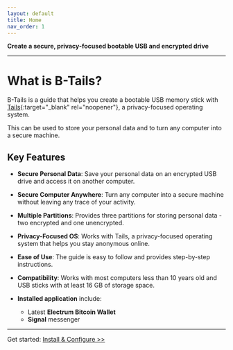 ```yaml
---
layout: default
title: Home
nav_order: 1
---
```


**Create a secure, privacy-focused bootable USB and encrypted drive**

---

# What is B-Tails?

B-Tails is a guide that helps you create a bootable USB memory stick with [Tails](https://tails.boum.org){:target="_blank" rel="noopener"}, a privacy-focused operating system.

This can be used to store your personal data and to turn any computer into a secure machine.

## Key Features

* **Secure Personal Data**: Save your personal data on an encrypted USB drive and access it on another computer.

* **Secure Computer Anywhere**: Turn any computer into a secure machine without leaving any trace of your activity.

* **Multiple Partitions**: Provides three partitions for storing personal data - two encrypted and one unencrypted.

* **Privacy-Focused OS**: Works with Tails, a privacy-focused operating system that helps you stay anonymous online.

* **Ease of Use**: The guide is easy to follow and provides step-by-step instructions.

* **Compatibility**: Works with most computers less than 10 years old and USB sticks with at least 16 GB of storage space.

* **Installed application** include:
  * Latest **Electrum Bitcoin Wallet**
  * **Signal** messenger


---
Get started: [Install & Configure >>](guide/install.html) 
